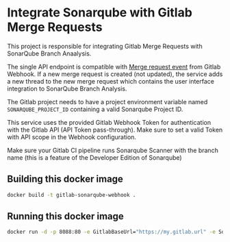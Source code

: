 # Integrate Sonarqube with Gitlab Merge Requests

This project is responsible for integrating Gitlab Merge Requests with SonarQube Branch Anaalysis.

The single API endpoint is compatible with [Merge request event](https://docs.gitlab.com/ee/user/project/integrations/webhooks.html#merge-request-events) from Gitlab Webhook.
If a new merge request is created (not updated), the service adds a new thread to the new merge request which contains the user interface integration to SonarQube Branch Analysis.

The Gitlab project needs to have a project environment variable named `SONARQUBE_PROJECT_ID` containing a valid Sonarqube Project ID.

This service uses the provided Gitlab Webhook Token for authentication with the Gitlab API (API Token pass-through). Make sure to set a valid Token with API scope in the Webhook configuration.

Make sure your Gitlab CI pipeline runs Sonarqube Scanner with the branch name (this is a feature of the Developer Edition of Sonarqube)

## Building this docker image

```bash
docker build -t gitlab-sonarqube-webhook .
```

## Running this docker image

```bash
docker run -d -p 8088:80 -e GitlabBaseUrl="https://my.gitlab.url" -e SonarqubeBaseUrl="https://my.sonarqube.url" gitlab-sonarqube-webhook
```
